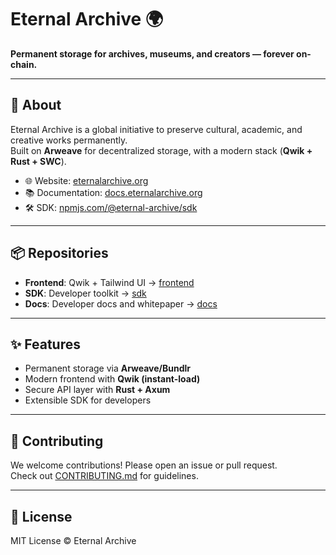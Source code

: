 # Eternal Archive 🌍

**Permanent storage for archives, museums, and creators — forever on-chain.**

---

## 🚀 About
Eternal Archive is a global initiative to preserve cultural, academic, and creative works permanently.  
Built on **Arweave** for decentralized storage, with a modern stack (**Qwik + Rust + SWC**).

- 🌐 Website: [eternalarchive.org](https://eternalarchive.org)  
- 📚 Documentation: [docs.eternalarchive.org](https://docs.eternalarchive.org)  
- 🛠️ SDK: [npmjs.com/@eternal-archive/sdk](https://npmjs.com/@eternal-archive/sdk)  

---

## 📦 Repositories
- **Frontend**: Qwik + Tailwind UI → [frontend](https://github.com/eternal-archive/frontend)  
- **SDK**: Developer toolkit → [sdk](https://github.com/eternal-archive/sdk)  
- **Docs**: Developer docs and whitepaper → [docs](https://github.com/eternal-archive/docs)  

---

## ✨ Features
- Permanent storage via **Arweave/Bundlr**  
- Modern frontend with **Qwik (instant-load)**  
- Secure API layer with **Rust + Axum**  
- Extensible SDK for developers  

---

## 🤝 Contributing
We welcome contributions! Please open an issue or pull request.  
Check out [CONTRIBUTING.md](CONTRIBUTING.md) for guidelines.

---

## 📜 License
MIT License © Eternal Archive

